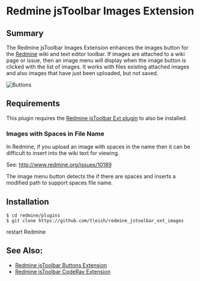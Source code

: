 # Redmine jsToolbar Images Extension

## Summary

The Redmine jsToolbar Images Extension enhances the images button for the [Redmine](http://www.redmine.org/) wiki and text editor toolbar.  If images are attached to a wiki page or issue, then an image menu will display when the image button is clicked with the list of images.  It works with files existing attached images and also images that have just been uploaded, but not saved.

![Buttons](https://raw.githubusercontent.com/tleish/redmine_jstoolbar_ext_images/master/assets/images/screenshot.png)

## Requirements

This plugin requires the [Redmine jsToolbar Ext plugin](https://github.com/tleish/redmine_jstoolbar_ext) to also be installed.

### Images with Spaces in File Name
In Redmine, if you upload an image with spaces in the name then it can be difficult to insert into the wiki text for viewing.

See: http://www.redmine.org/issues/10189

The image menu button detects the if there are spaces and inserts a modified path to support spaces file name.

## Installation

```
$ cd redmine/plugins
$ git clone https://github.com/tleish/redmine_jstoolbar_ext_images
```

restart Redmine

## See Also:
                                 
* [Redmine jsToolbar Buttons Extension](https://github.com/tleish/redmine_jstoolbar_ext_buttons)
* [Redmine jsToolbar CodeRay Extension](https://github.com/tleish/redmine_jstoolbar_ext_coderay)